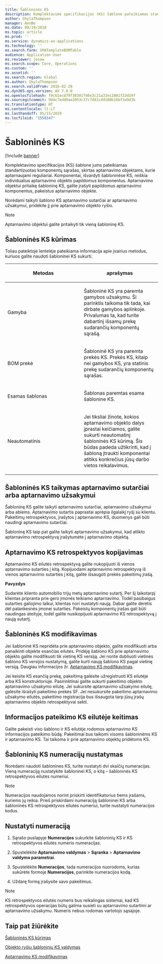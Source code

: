 ```yaml
---
title: Šabloninės KS
description: Komplektavimo specifikacijos (KS) šablone pateikiamas standartizuotas komponentų sąrašas, skirtas aptarnavimo objektams, kurie aptarnaujami reguliariai.
author: ShylaThompson
manager: AnnBe
ms.date: 09/19/2018
ms.topic: article
ms.prod: ''
ms.service: dynamics-ax-applications
ms.technology: ''
ms.search.form: SMATemplateBOMTable
audience: Application User
ms.reviewer: josaw
ms.search.scope: Core, Operations
ms.custom: ''
ms.assetid: ''
ms.search.region: Global
ms.author: ShylaThompson
ms.search.validFrom: 2016-02-28
ms.dyn365.ops.version: AX 7.0.0
ms.openlocfilehash: f9c61ecd79f38301f46e3c21a33ec2801f33d19f
ms.sourcegitcommit: 9d4c7edd0ae2053c37c7d81cdd180b16bf3a9d3b
ms.translationtype: HT
ms.contentlocale: lt-LT
ms.lasthandoff: 05/15/2019
ms.locfileid: "1558347"
---
```

# <a name="template-boms"></a>Šabloninės KS    

[!include [banner](../includes/banner.md)]


Komplektavimo specifikacijos (KS) šablone jums pateikiamas standartizuotas komponentų sąrašas, skirtas aptarnavimo objektams, kurie aptarnaujami reguliariai. Komponentai, išvardyti šabloninėse KS, reiškia individualius aptarnavimo objekto papildomus komponentus. Aptarnavimo objektui pritaikę šabloninę KS, galite įrašyti papildomus aptarnavimo komponentus, pakeistus aptarnavimo objekte.

Norėdami taikyti šablono KS aptarnavimo sutarčiai ar aptarnavimo užsakymui, pridėkite jį prie aptarnavimo objekto ryšio.


> [!NOTE]
> <P>Aptarnavimo objektui galite pritaikyti tik vieną šabloninę KS.</P>

## <a name="create-a-template-bom"></a>Šabloninės KS kūrimas

Toliau pateiktoje lentelėje pateikiama informacija apie įvairius metodus, kuriuos galite naudoti šabloninei KS sukurti.

<table>
<colgroup>
<col style="width: 50%" />
<col style="width: 50%" />
</colgroup>
<thead>
<tr class="header">
<th><p>Metodas</p></th>
<th><p>aprašymas</p></th>
</tr>
</thead>
<tbody>
<tr class="odd">
<td><p>Gamyba</p></td>
<td><p>Šabloninė KS yra paremta gamybos užsakymu. Ši parinktis taikoma tik tada, kai dirbate gamybos aplinkoje. Privalumas ta, kad turite dabartinį išsamų prekę sudarančių komponentų sąrašą.</p></td>
</tr>
<tr class="even">
<td><p>BOM prekė</p></td>
<td><p>Šabloninė KS yra paremta prekės KS. Prekės KS, kitaip nei gamybos KS, yra statinis prekę sudarančių komponentų sąrašas.</p></td>
</tr>
<tr class="odd">
<td><p>Esamas šablonas</p></td>
<td><p>Šablonas paremtas esama šablonine KS.</p></td>
</tr>
<tr class="even">
<td><p>Neautomatinis</p></td>
<td><p>Jei tiksliai žinote, kokios aptarnavimo objekto dalys įprastai keičiamos, galite sukurti neautomatinį šabloninės KS kūrimą. Šis būdas padeda užtikrinti, kad į šabloną įtraukti komponentai atitiks konkrečius jūsų darbo vietos reikalavimus.</p></td>
</tr>
</tbody>
</table>


## <a name="apply-the-template-bom-to-a-service-agreement-or-service-order"></a>Šabloninės KS taikymas aptarnavimo sutarčiai arba aptarnavimo užsakymui

Šabloninę KS galite taikyti aptarnavimo sutarčiai, aptarnavimo užsakymui arba abiems. Aptarnavimo sutartis paprastai aprėpia ilgalaikį ryšį su klientu. Pakeitimų retrospektyvos, įrašytos į aptarnavimo KS, duomenys gali būti naudingi aptarnavimo sutarčiai.

Šabloninę KS taip pat galite taikyti aptarnavimo užsakymui, kad atlikto aptarnavimo retrospektyvą įrašytumėte į aptarnavimo objektą.

## <a name="copy-the-history-of-a-service-bom"></a>Aptarnavimo KS retrospektyvos kopijavimas

Aptarnavimo KS eilutės retrospektyvą galite nukopijuoti iš vienos aptarnavimo sutarties į kitą. Kopijuodami aptarnavimo retrospektyvą iš vienos aptarnavimo sutarties į kitą, galite išsaugoti prekės pakeitimų įrašą.

**Pavyzdys**

Sudarėte kliento automobilio trijų metų aptarnavimo sutartį. Per šį laikotarpį klientas pripranta prie gero įmonės teikiamo aptarnavimo. Todėl pasibaigus sutarties galiojimo laikui, klientas nori nustatyti naują. Dabar galite derėtis dėl palankesnės įmonei sutarties. Pakeistų komponentų įrašas gali būti naudingas ateityje, todėl galite nusikopijuoti aptarnavimo KS retrospektyvą į naują sutartį.

## <a name="modify-the-template-bom"></a>Šabloninės KS modifikavimas

Jei šabloninė KS nepridėta prie aptarnavimo objekto, galite modifikuoti arba panaikinti objekte esančias eilutes. Pridėję šablono KS prie aptarnavimo objekto galite modifikuoti tik vietinę KS versiją. Jei norite dubliuoti vietinės šablono KS versijos nustatymą, galite kurti naują šablono KS pagal vietinę versiją. Daugiau informacijos žr. [Aptarnavimo KS modifikavimas](modify-service-bom.md).

Jei keisite KS esančią prekę, pakeitimą galėsite užregistruoti KS eilutėje arba KS konstruktoriuje. Pasirinktinai galite sukurti pakeitimo objekto aptarnavimo užsakymo eilutę. Jei sukursite aptarnavimo užsakymo eilutę, galėsite išrašyti pakeitimo prekės SF. Jei nesukursite pakeitimo aptarnavimo užsakymo eilutės, pakeitimo registracija bus išsaugota tarp jūsų įrašų aptarnavimo objekto retrospektyvai sekti.

## <a name="change-how-information-on-the-bom-line-is-displayed"></a>Informacijos pateikimo KS eilutėje keitimas

Galite pakeisti viso šablono ir KS eilutėje rodomos aptarnavimo KS informacijos pateikimo būdą. Pakeitimai bus taikomi visoms šabloninėms KS ir aptarnavimo KS. Tai taikoma ir prie aptarnavimo objektų pridėtoms KS.

## <a name="set-up-number-sequences-for-template-boms"></a>Šabloninių KS numeracijų nustatymas

Norėdami naudoti šablonines KS, turite nustatyti dvi skaičių numeracijas. Vieną numeraciją nustatykite šabloninei KS, o kitą – šabloninės KS retrospektyvos eilutės numeriui.


> [!NOTE]
> <P>Numeracijos naudojamos norint priskirti identifikatorius tiems įrašams, kuriems jų reikia. Prieš priskirdami numeraciją šabloninei KS arba šabloninės KS retrospektyvos eilutės numeriui, turite nustatyti numeracijos kodus.</P>


## <a name="set-up-number-sequences"></a>Nustatyti numeraciją

1.  Sąrašo puslapyje **Numeracijos** sukurkite šabloninių KS ir KS retrospektyvos eilutės numerio numeracijas. 

2.  Spustelėkite **Aptarnavimo valdymas** \> **Sąranka** \> **Aptarnavimo valdymo parametrai**.

3.  Spustelėkite **Numeracijos**, tada numeracijos nuorodoms, kurias sukūrėte formoje **Numeracijos**, parinkite numeracijos kodą.

4.  Uždarę formą įrašysite savo pakeitimus.


> [!NOTE]
> <P>KS retrospektyvos eilutės numeris bus reikalingas sistemai, kad KS retrospektyvos operacijas būtų galima susieti su aptarnavimo sutartimi ar aptarnavimo užsakymu. Numeris nebus rodomas vartotojo sąsajoje.</P>



## <a name="see-also"></a>Taip pat žiūrėkite

[Šabloninės KS kūrimas](create-template-bom.md)

[Objekto ryšių šabloninių KS valdymas](manage-template-boms-on-object-relations.md)

[Aptarnavimo KS modifikavimas](modify-service-bom.md)

 


